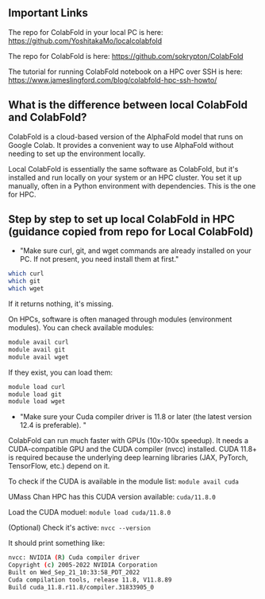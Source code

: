 ## Important Links

The repo for ColabFold in your local PC is here: https://github.com/YoshitakaMo/localcolabfold

The repo for ColabFold is here: https://github.com/sokrypton/ColabFold

The tutorial for running ColabFold notebook on a HPC over SSH is here: https://www.jameslingford.com/blog/colabfold-hpc-ssh-howto/

## What is the difference between local ColabFold and ColabFold?
ColabFold is a cloud-based version of the AlphaFold model that runs on Google Colab. It provides a convenient way to use AlphaFold without needing to set up the environment locally.

Local ColabFold is essentially the same software as ColabFold, but it's installed and run locally on your system or an HPC cluster. You set it up manually, often in a Python environment with dependencies. This is the one for HPC.

## Step by step to set up local ColabFold in HPC (guidance copied from repo for Local ColabFold)
- "Make sure curl, git, and wget commands are already installed on your PC. If not present, you need install them at first."
``` bash
which curl
which git
which wget
```
If it returns nothing, it's missing. 

On HPCs, software is often managed through modules (environment modules). You can check available modules:
```bash
module avail curl
module avail git
module avail wget
```

If they exist, you can load them:
```bash
module load curl
module load git
module load wget
```
- "Make sure your Cuda compiler driver is 11.8 or later (the latest version 12.4 is preferable). "

ColabFold can run much faster with GPUs (10x-100x speedup). It needs a CUDA-compatible GPU and the CUDA compiler (nvcc) installed. CUDA 11.8+ is required because the underlying deep learning libraries (JAX, PyTorch, TensorFlow, etc.) depend on it.

To check if the CUDA is available in the module list: ``` module avail cuda ```

UMass Chan HPC has this CUDA version available: ``` cuda/11.8.0 ```

Load the CUDA moduel: ``` module load cuda/11.8.0 ```

(Optional) Check it's active: ``` nvcc --version ```

It should print something like:
```bash
nvcc: NVIDIA (R) Cuda compiler driver
Copyright (c) 2005-2022 NVIDIA Corporation
Built on Wed_Sep_21_10:33:58_PDT_2022
Cuda compilation tools, release 11.8, V11.8.89
Build cuda_11.8.r11.8/compiler.31833905_0
```


